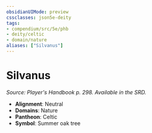 ```yaml
---
obsidianUIMode: preview
cssclasses: json5e-deity
tags:
- compendium/src/5e/phb
- deity/celtic
- domain/nature
aliases: ["Silvanus"]
---
```

# Silvanus
*Source: Player's Handbook p. 298. Available in the SRD.* 

- **Alignment**: Neutral
- **Domains**: Nature
- **Pantheon**: Celtic
- **Symbol**: Summer oak tree